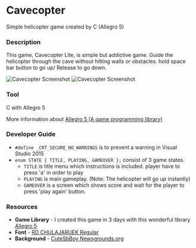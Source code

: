 # Cavecopter
Simple helicopter game created by C (Allegro 5)

### Description
This game, Cavecopter Lite, is simple but addictive game. Guide the helicopter through the cave without hitting walls or obstacles. hold space bar button to go up/ Release to go down.

![Cavecopter Screenshot](http://i.imgur.com/mt47Wsf.png "Main menu")
![Cavecopter Screenshot](http://i.imgur.com/qGeW8dU.png "Gameplay")

### Tool
C with Allegro 5

More information about [Allegro 5 (A game programming library)](http://liballeg.org/)

### Developer Guide
* `#define _CRT_SECURE_NO_WARNINGS` is to prevent a warning in Visual Studio 2015
* `enum STATE { TITLE, PLAYING, GAMEOVER };` consist of 3 game states. 
  * `TITLE` is title menu which instructions is included. player have to press 'a' in order to play
  * `PLAYING` is main gameplay. (Note: The helicopter will go up instantly)
  * `GAMEOVER` is a screen which shows score and wait for the player to press 'play again' button.
  
### Resources
* **Game Library** - I created this game in 3 days with this wonderful library [Allegro 5](http://liballeg.org/)
* **Font** - [RD CHULAJARUEK Regular](http://www.f0nt.com/release/rd-chulajaruek-regular/)
* **Background** - [CuteSbBoy Newsgrounds.org](http://www.newgrounds.com/art/view/cutesbboy/beacon-cave-background)
